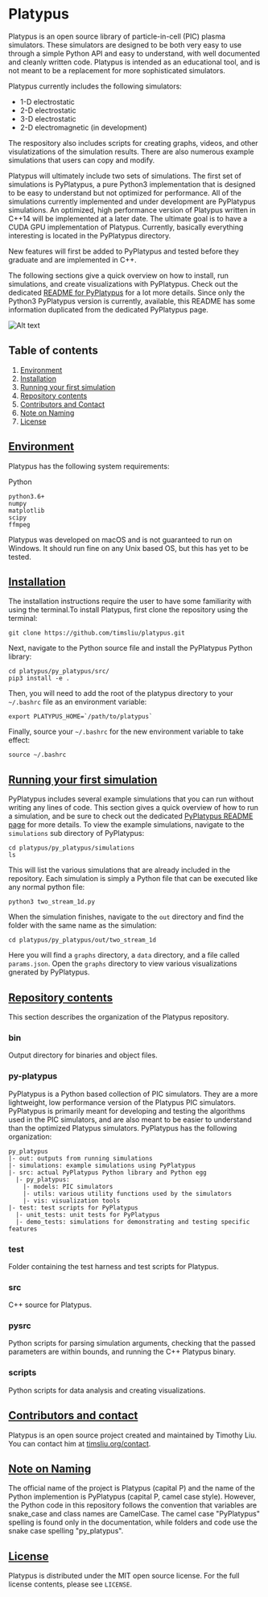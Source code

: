 # Platypus
Platypus is an open source library of particle-in-cell (PIC) plasma simulators.
These simulators are designed to be both very easy to use through a simple
Python API and easy to understand, with well documented and cleanly written
code. Platypus is intended as an educational tool, and is not meant to be
a replacement for more sophisticated simulators.

Platypus currently includes the following simulators:
* 1-D electrostatic
* 2-D electrostatic
* 3-D electrostatic
* 2-D electromagnetic (in development)

The respository also includes scripts for creating graphs, videos, and other
visulatizations of the simulation results. There are also numerous example
simulations that users can copy and modify.

Platypus will ultimately include two sets of simulations. The first set of
simulations is PyPlatypus, a pure Python3 implementation that is 
designed to be easy to understand but not optimized for performance. All of the
simulations currently implemented and under development are PyPlatypus
simulations. An optimized,  high performance version of Platypus written in 
C++14 will be implemented at a later date. The ultimate goal is to have a
CUDA GPU implementation of Platypus. Currently, basically everything interesting
is located in the PyPlatypus directory.

New features will first be added to PyPlatypus and tested 
before they graduate and are implemented in C++. 

The following sections give a quick overview on how to install, 
run simulations, and create visualizations with PyPlatypus. Check out
the dedicated [README for PyPlatypus](https://github.com/timsliu/platypus/tree/main/py_platypus)
for a lot more details. Since only the Python3 PyPlatypus version is currently,
available, this README has some information duplicated from the dedicated
PyPlatypus page.

![Alt text](images/two_stream_1d_trunc.png?raw=true "Evolution of a two
stream instability in 1D")


## Table of contents
1. [Environment](#environment)
2. [Installation](#installation)
3. [Running your first simulation](#running-your-first-simulation)
4. [Repository contents](#repository-contents)
5. [Contributors and Contact](#contributors-and-contact)
6. [Note on Naming](#note-on-naming)
7. [License](#license)

## [Environment](#environment)

Platypus has the following system requirements:

Python
```
python3.6+
numpy
matplotlib
scipy
ffmpeg
```

Platypus was developed on macOS and is not guaranteed to run on Windows. It
should run fine on any Unix based OS, but this has yet to be tested.


## [Installation](#installation)

The installation instructions require the user to have some familiarity with
using the terminal.To install Platypus, first clone the repository using the
terminal:

```
git clone https://github.com/timsliu/platypus.git
```

Next, navigate to the Python source file and install the PyPlatypus
Python library:

```
cd platypus/py_platypus/src/
pip3 install -e .
```

Then, you will need to add the root of the platypus directory to your
```~/.bashrc``` file as an environment variable:

```
export PLATYPUS_HOME=`/path/to/platypus`
```

Finally, source your ```~/.bashrc``` for the new environment variable
to take effect:

```
source ~/.bashrc
```

## [Running your first simulation](#running-your-first-simulation)
PyPlatypus includes several example simulations that you can run without
writing any lines of code. This section gives a quick overview of how to run
a simulation, and be sure to check out the dedicated [PyPlatypus README page](https://github.com/timsliu/platypus/tree/main/py_platypus#running-your-first-simulation) for more details.
To view the example simulations, navigate to the
```simulations``` sub directory of PyPlatypus:

```
cd platypus/py_platypus/simulations
ls
```

This will list the various simulations that are already included in the
repository. Each simulation is simply a Python file that can be executed like
any normal python file:

```
python3 two_stream_1d.py
```

When the simulation finishes, navigate to the ```out``` directory and find 
the folder with the same name as the simulation:

```
cd platypus/py_platypus/out/two_stream_1d
```

Here you will find a ```graphs``` directory, a ```data``` directory, and a file
called ```params.json```. Open the ```graphs``` directory to view various
visualizations gnerated by PyPlatypus.

## [Repository contents](#repository-contents)
This section describes the organization of the Platypus repository.

### bin
Output directory for binaries and object files.

### py-platypus
PyPlatypus is a Python based collection of PIC simulators. They are a
more lightweight, low performance version of the Platypus PIC simulators.
PyPlatypus is primarily meant for developing and testing the algorithms used
in the PIC simulators, and are also meant to be easier to understand than the
optimized Platypus simulators. PyPlatypus has the following organization:

```
py_platypus
|- out: outputs from running simulations
|- simulations: example simulations using PyPlatypus
|- src: actual PyPlatypus Python library and Python egg
  |- py_platypus:
    |- models: PIC simulators
    |- utils: various utility functions used by the simulators
    |- vis: visualization tools
|- test: test scripts for PyPlatypus
  |- unit_tests: unit tests for PyPlatypus
  |- demo_tests: simulations for demonstrating and testing specific features
```


### test
Folder containing the test harness and test scripts for Platypus.


### src
C++ source for Platypus.


### pysrc
Python scripts for parsing simulation arguments, checking that the passed
parameters are within bounds, and running the C++ Platypus binary.


### scripts
Python scripts for data analysis and creating visualizations.


## [Contributors and contact](#contributors-and-contact)
Platypus is an open source project created and maintained by Timothy Liu.
You can contact him at [timsliu.org/contact](https://timsliu.org/contact/).

## [Note on Naming](#note-on-naming)
The official name of the project is Platypus (capital P) and the name of the
Python implemention is PyPlatypus (capital P, camel case style). However,
the Python code in this repository follows the convention that variables are
snake_case and class names are CamelCase. The camel case "PyPlatypus" spelling
is found only in the documentation, while folders and code use the snake case
spelling "py_platypus".

## [License](#license)
Platypus is distributed under the MIT open source license. For the full
license contents, please see `LICENSE`.

